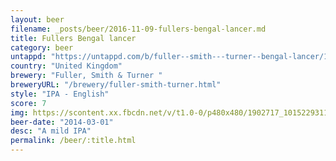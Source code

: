 ```yaml
---
layout: beer
filename: _posts/beer/2016-11-09-fullers-bengal-lancer.md
title: Fullers Bengal lancer
category: beer
untappd: "https://untappd.com/b/fuller--smith---turner--bengal-lancer/13458"
country: "United Kingdom"
brewery: "Fuller, Smith & Turner "
breweryURL: "/brewery/fuller-smith-turner.html"
style: "IPA - English"
score: 7
img: https://scontent.xx.fbcdn.net/v/t1.0-0/p480x480/1902717_10152293116728745_604384062_n.jpg?_nc_cat=106&_nc_ht=scontent.xx&oh=ef97253e3cb918e06102bfd0e794f8cf&oe=5D826065
beer-date: "2014-03-01"
desc: "A mild IPA"
permalink: /beer/:title.html
---
```

